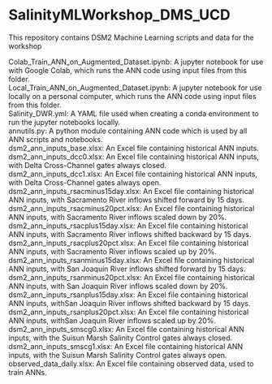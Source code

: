 # SalinityMLWorkshop_DMS_UCD
This repository contains DSM2 Machine Learning scripts and data for the workshop

Colab_Train_ANN_on_Augmented_Dataset.ipynb: A jupyter notebook for use with Google Colab, which runs the ANN code using input files from this folder.<BR>
Local_Train_ANN_on_Augmented_Dataset.ipynb: A jupyter notebook for use locally on a personal computer, which runs the ANN code using input files from this folder.<BR>
Salinity_DWR.yml: A YAML file used when creating a conda environment to run the jupyter notebooks locally. <BR>
annutils.py: A python module containing ANN code which is used by all ANN scripts and notebooks.<BR>
dsm2_ann_inputs_base.xlsx: An Excel file containing historical ANN inputs. <BR>
dsm2_ann_inputs_dcc0.xlsx: An Excel file containing historical ANN inputs, with Delta Cross-Channel gates always closed. <BR>
dsm2_ann_inputs_dcc1.xlsx: An Excel file containing historical ANN inputs, with Delta Cross-Channel gates always open. <BR>
dsm2_ann_inputs_rsacminus15day.xlsx: An Excel file containing historical ANN inputs, with Sacramento River inflows shifted forward by 15 days.<BR>
dsm2_ann_inputs_rsacminus20pct.xlsx: An Excel file containing historical ANN inputs, with Sacramento River inflows scaled down by 20%.<BR>
dsm2_ann_inputs_rsacplus15day.xlsx: An Excel file containing historical ANN inputs, with Sacramento River inflows shifted backward by 15 days.<BR>
dsm2_ann_inputs_rsacplus20pct.xlsx: An Excel file containing historical ANN inputs, with Sacramento River inflows scaled up by 20%.<BR>
dsm2_ann_inputs_rsanminus15day.xlsx: An Excel file containing historical ANN inputs, with San Joaquin River inflows shifted forward by 15 days.<BR>
dsm2_ann_inputs_rsanminus20pct.xlsx: An Excel file containing historical ANN inputs, with San Joaquin River inflows scaled down by 20%.<BR>
dsm2_ann_inputs_rsanplus15day.xlsx: An Excel file containing historical ANN inputs, withSan Joaquin River inflows shifted backward by 15 days. <BR>
dsm2_ann_inputs_rsanplus20pct.xlsx: An Excel file containing historical ANN inputs, withSan Joaquin River inflows scaled up by 20%.<BR>
dsm2_ann_inputs_smscg0.xlsx: An Excel file containing historical ANN inputs, with the Suisun Marsh Salinity Control gates always closed. <BR>
dsm2_ann_inputs_smscg1.xlsx: An Excel file containing historical ANN inputs, with the Suisun Marsh Salinity Control gates always open.<BR>
observed_data_daily.xlsx: An Excel file containing observed data, used to train ANNs.<BR>

